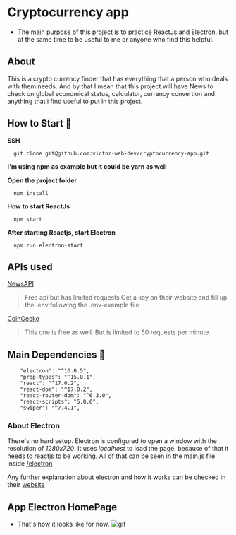 # Cryptocurrency app

* The main purpose of this project is to practice ReactJs and Electron, but at the same time to be useful to me or anyone who find this helpful.


## About  

This is a crypto currency finder that has everything that a person who deals with them needs. And by that I mean that this project will have News to check on global economical status, calculator, currency convertion and anything that i find useful to put in this project.


## How to Start :rocket:

**SSH**
```
  git clone git@github.com:victor-web-dev/cryptocurrency-app.git
```

__I'm using **npm** as example but it could be **yarn** as well__

**Open the project folder**
```
  npm install
```

**How to start ReactJs**
```
  npm start
```

**After starting Reactjs, start Electron**
```
  npm run electron-start
```

## APIs used

[NewsAPI](https://newsapi.org/)  
 > Free api but has limited requests
 > Get a key on their website and fill up the .env following the .env-example file

[CoinGecko](https://www.coingecko.com/en/api/documentation)
> This one is free as well.
> But is limited to 50 requests per minute.


## Main Dependencies 📌

```
    "electron": "^16.0.5",
    "prop-types": "^15.8.1",
    "react": "^17.0.2",
    "react-dom": "^17.0.2",
    "react-router-dom": "^6.3.0",
    "react-scripts": "5.0.0",
    "swiper": "^7.4.1",
```

### About Electron

There's no hard setup. Electron is configured to open a window with the resolution of _1280x720_.
It uses _localhost_ to load the page, because of that it needs to reactjs to be working.
All of that can be seen in the main.js file inside [/electron](/electron/)

Any further explanation about electron and how it works can be checked in their [website](https://www.electronjs.org/)


## App Electron HomePage
 - That's how it looks like for now.
 ![gif](/readme_images/electron-app.gif)